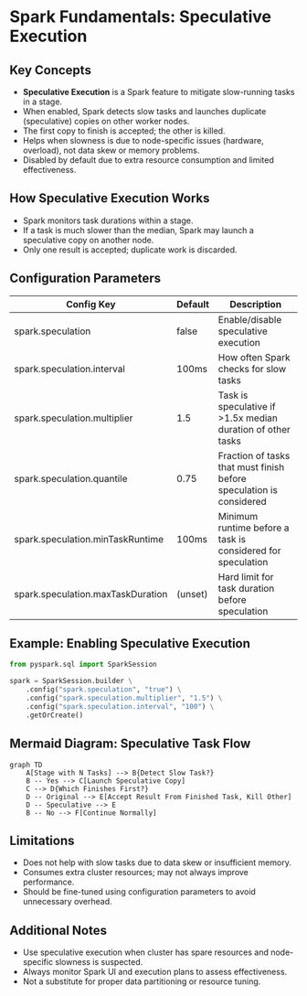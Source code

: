 # Spark Fundamentals: Speculative Execution

## Key Concepts
- **Speculative Execution** is a Spark feature to mitigate slow-running tasks in a stage.
- When enabled, Spark detects slow tasks and launches duplicate (speculative) copies on other worker nodes.
- The first copy to finish is accepted; the other is killed.
- Helps when slowness is due to node-specific issues (hardware, overload), not data skew or memory problems.
- Disabled by default due to extra resource consumption and limited effectiveness.

## How Speculative Execution Works
- Spark monitors task durations within a stage.
- If a task is much slower than the median, Spark may launch a speculative copy on another node.
- Only one result is accepted; duplicate work is discarded.

## Configuration Parameters
| Config Key                                 | Default | Description                                                                 |
|--------------------------------------------|---------|-----------------------------------------------------------------------------|
| spark.speculation                          | false   | Enable/disable speculative execution                                        |
| spark.speculation.interval                 | 100ms   | How often Spark checks for slow tasks                                       |
| spark.speculation.multiplier               | 1.5     | Task is speculative if >1.5x median duration of other tasks                 |
| spark.speculation.quantile                 | 0.75    | Fraction of tasks that must finish before speculation is considered         |
| spark.speculation.minTaskRuntime           | 100ms   | Minimum runtime before a task is considered for speculation                 |
| spark.speculation.maxTaskDuration          | (unset) | Hard limit for task duration before speculation                             |

## Example: Enabling Speculative Execution
```python
from pyspark.sql import SparkSession

spark = SparkSession.builder \
    .config("spark.speculation", "true") \
    .config("spark.speculation.multiplier", "1.5") \
    .config("spark.speculation.interval", "100") \
    .getOrCreate()
```

## Mermaid Diagram: Speculative Task Flow
```mermaid
graph TD
    A[Stage with N Tasks] --> B{Detect Slow Task?}
    B -- Yes --> C[Launch Speculative Copy]
    C --> D{Which Finishes First?}
    D -- Original --> E[Accept Result From Finished Task, Kill Other]
    D -- Speculative --> E
    B -- No --> F[Continue Normally]
```

## Limitations
- Does not help with slow tasks due to data skew or insufficient memory.
- Consumes extra cluster resources; may not always improve performance.
- Should be fine-tuned using configuration parameters to avoid unnecessary overhead.

## Additional Notes
- Use speculative execution when cluster has spare resources and node-specific slowness is suspected.
- Always monitor Spark UI and execution plans to assess effectiveness.
- Not a substitute for proper data partitioning or resource tuning.
